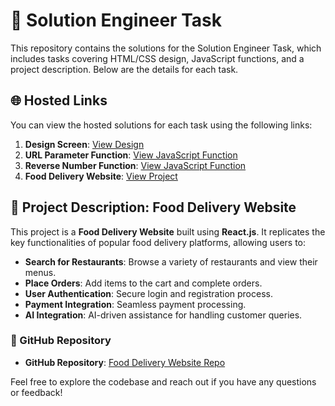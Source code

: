# 🚀 Solution Engineer Task

This repository contains the solutions for the Solution Engineer Task, which includes tasks covering HTML/CSS design, JavaScript functions, and a project description. Below are the details for each task.

## 🌐 Hosted Links
You can view the hosted solutions for each task using the following links:
1. **Design Screen**: [View Design](https://mohit15-web.github.io/Kommunicate/UI/)
2. **URL Parameter Function**: [View JavaScript Function](https://mohit15-web.github.io/Kommunicate/UrlTask/)
3. **Reverse Number Function**: [View JavaScript Function](https://mohit15-web.github.io/Kommunicate/Reverse/)
4. **Food Delivery Website**: [View Project](https://food-delivery-website-sigma-ochre.vercel.app/)

## 📜 Project Description: Food Delivery Website

This project is a **Food Delivery Website** built using **React.js**. It replicates the key functionalities of popular food delivery platforms, allowing users to:

- **Search for Restaurants**: Browse a variety of restaurants and view their menus.
- **Place Orders**: Add items to the cart and complete orders.
- **User Authentication**: Secure login and registration process.
- **Payment Integration**: Seamless payment processing.
- **AI Integration**: AI-driven assistance for handling customer queries.


### 🔗 GitHub Repository
- **GitHub Repository**: [Food Delivery Website Repo](https://github.com/mohit15-web/Food-Delivery-Website)

Feel free to explore the codebase and reach out if you have any questions or feedback!
